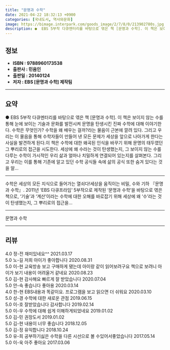 ```yaml
---
title: "문명과 수학"
date: 2021-04-22 18:32:13 +0900
categories: [국내도서, 역사와문화]
image: https://bimage.interpark.com/goods_image/2/7/8/0/213902780s.jpg
description: ●  EBS 5부작 다큐멘터리를 바탕으로 엮은 책 [문명과 수학]. 이 책은 보이지 않는 수를 통해 눈에 보이는 기술과 문화를 발전시켜 문명을 탄생시킨 진짜 수학에 대해 이야기한다. 수학은 무엇인가? 수학을 왜 배우는 걸까?라는 물음이 근본에 깔려 있다. 그리고 우리는 이 물음을 통해 수학자들이 만들어 
---
```


## **정보**

- **ISBN : 9788960173538**
- **출판사 : 민음인**
- **출판일 : 20140124**
- **저자 : EBS [문명과 수학] 제작팀**

------



## **요약**

●  EBS 5부작 다큐멘터리를 바탕으로 엮은 책 [문명과 수학]. 이 책은 보이지 않는 수를 통해 눈에 보이는 기술과 문화를 발전시켜 문명을 탄생시킨 진짜 수학에 대해 이야기한다. 수학은 무엇인가? 수학을 왜 배우는 걸까?라는 물음이 근본에 깔려 있다. 그리고 우리는 이 물음을 통해 수학자들이 만들어 낸 모든 문제가 세상을 앞으로 나아가게 한다는 사실을 발견하게 된다.이 책은 수학에 대한 왜곡된 인식을 바꾸기 위해 문명의 태두였던 그 뿌리로의 접근을 시도한다. 세상에 왜 수라는 것이 탄생했는지, 그 보이지 않는 수를 다루는 수학이 가시적인 우리 삶과 얼마나 치밀하게 연결되어 있는지를 살펴본다. 그리고 우리는 이를 통해 기존에 알고 있던 수학 공식들 속에 삶의 공식 또한 숨겨 있다는 것을 알...

------

수학은 세상의 모든 지식으로 들어가는 열쇠다!세상을 움직이는 비밀, 수와 기하 『문명과 수학』. 2011년 ‘EBS 다큐프라임’ 5부작으로 제작된 ‘문명과 수학’을 바탕으로 엮은 책으로, ‘기술’과 ‘계산’이라는 수학에 대한 오해를 바로잡기 위해 세상에 왜 ‘수’라는 것이 탄생했는지, 그 뿌리로의 접근을... 

------


문명과 수학 

------


## **리뷰** 

4.0 정-전 재미있네요^^ 2021.03.17 <br/>5.0 노-길 저희 아이가 좋아합니다 2020.08.31 <br/>5.0 이-현 교육방송 보고 구매하게 됐는데 아이랑 같이 읽어보려구요 책으로 보려니 아이가 보기 내용이 어려울거 같네요 2020.08.23 <br/>5.0 김-현 감사해요 빠르게 잘 받았습니다
 2020.07.04 <br/>5.0 안-숙 좋습니다 좋아용  2020.03.14 <br/>4.0 한-현 EBS내용과 똑같이요. 프로그램을 보고 읽으면 더 쉬워요 2020.03.10 <br/>5.0 성-경 수학에 대한 새로운 관점 2019.06.15 <br/>5.0 이-호 잘받았습니다 감사합니다 2019.02.14 <br/>5.0 이-우 수학에 대해 쉽게 이해하게되었네요 2019.01.02 <br/>5.0 김-민 권장도서 2019.01.02 <br/>5.0 김-현 내용이 너무 좋습니다 2018.12.05 <br/>5.0 김-정 유익합니다 2018.10.24 <br/>5.0 유-희 공부하기싫은 수학을 다른 시선으로 볼 수있어서좋았습니다  2017.05.14 <br/>5.0 이-욱 아주 좋아요 2017.03.06 <br/>